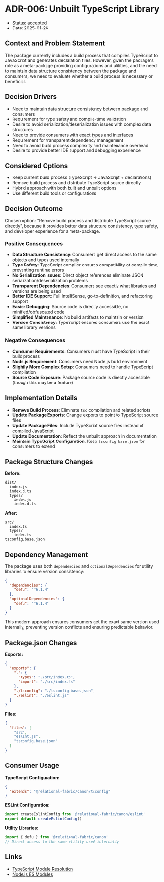 # ADR-006: Unbuilt TypeScript Library

* Status: accepted
* Date: 2025-01-26

## Context and Problem Statement

The package currently includes a build process that compiles TypeScript to JavaScript and generates declaration files. However, given the package's role as a meta-package providing configurations and utilities, and the need to maintain data structure consistency between the package and consumers, we need to evaluate whether a build process is necessary or beneficial.

## Decision Drivers

* Need to maintain data structure consistency between package and consumers
* Requirement for type safety and compile-time validation
* Desire to avoid serialization/deserialization issues with complex data structures
* Need to provide consumers with exact types and interfaces
* Requirement for transparent dependency management
* Need to avoid build process complexity and maintenance overhead
* Desire to provide better IDE support and debugging experience

## Considered Options

* Keep current build process (TypeScript → JavaScript + declarations)
* Remove build process and distribute TypeScript source directly
* Hybrid approach with both built and unbuilt options
* Use different build tools or configurations

## Decision Outcome

Chosen option: "Remove build process and distribute TypeScript source directly", because it provides better data structure consistency, type safety, and developer experience for a meta-package.

### Positive Consequences

* **Data Structure Consistency**: Consumers get direct access to the same objects and types used internally
* **Type Safety**: TypeScript compiler ensures compatibility at compile time, preventing runtime errors
* **No Serialization Issues**: Direct object references eliminate JSON serialization/deserialization problems
* **Transparent Dependencies**: Consumers see exactly what libraries and versions are being used
* **Better IDE Support**: Full IntelliSense, go-to-definition, and refactoring support
* **Easier Debugging**: Source code is directly accessible, no minified/obfuscated code
* **Simplified Maintenance**: No build artifacts to maintain or version
* **Version Consistency**: TypeScript ensures consumers use the exact same library versions

### Negative Consequences

* **Consumer Requirements**: Consumers must have TypeScript in their build process
* **Node.js Requirement**: Consumers need Node.js build environment
* **Slightly More Complex Setup**: Consumers need to handle TypeScript compilation
* **Source Code Exposure**: Package source code is directly accessible (though this may be a feature)

## Implementation Details

* **Remove Build Process**: Eliminate `tsc` compilation and related scripts
* **Update Package Exports**: Change exports to point to TypeScript source files
* **Update Package Files**: Include TypeScript source files instead of compiled JavaScript
* **Update Documentation**: Reflect the unbuilt approach in documentation
* **Maintain TypeScript Configuration**: Keep `tsconfig.base.json` for consumers to extend

## Package Structure Changes

**Before:**
```
dist/
  index.js
  index.d.ts
  types/
    index.js
    index.d.ts
```

**After:**
```
src/
  index.ts
  types/
    index.ts
tsconfig.base.json
```

## Dependency Management

The package uses both `dependencies` and `optionalDependencies` for utility libraries to ensure version consistency:

```json
{
  "dependencies": {
    "defu": "^6.1.4"
  },
  "optionalDependencies": {
    "defu": "^6.1.4"
  }
}
```

This modern approach ensures consumers get the exact same version used internally, preventing version conflicts and ensuring predictable behavior.

## Package.json Changes

**Exports:**
```json
{
  "exports": {
    ".": {
      "types": "./src/index.ts",
      "import": "./src/index.ts"
    },
    "./tsconfig": "./tsconfig.base.json",
    "./eslint": "./eslint.js"
  }
}
```

**Files:**
```json
{
  "files": [
    "src",
    "eslint.js",
    "tsconfig.base.json"
  ]
}
```

## Consumer Usage

**TypeScript Configuration:**
```json
{
  "extends": "@relational-fabric/canon/tsconfig"
}
```

**ESLint Configuration:**
```javascript
import createEslintConfig from '@relational-fabric/canon/eslint'
export default createEslintConfig()
```

**Utility Libraries:**
```typescript
import { defu } from '@relational-fabric/canon'
// Direct access to the same utility used internally
```

## Links

* [TypeScript Module Resolution](https://www.typescriptlang.org/docs/handbook/module-resolution.html)
* [Node.js ES Modules](https://nodejs.org/api/esm.html)

